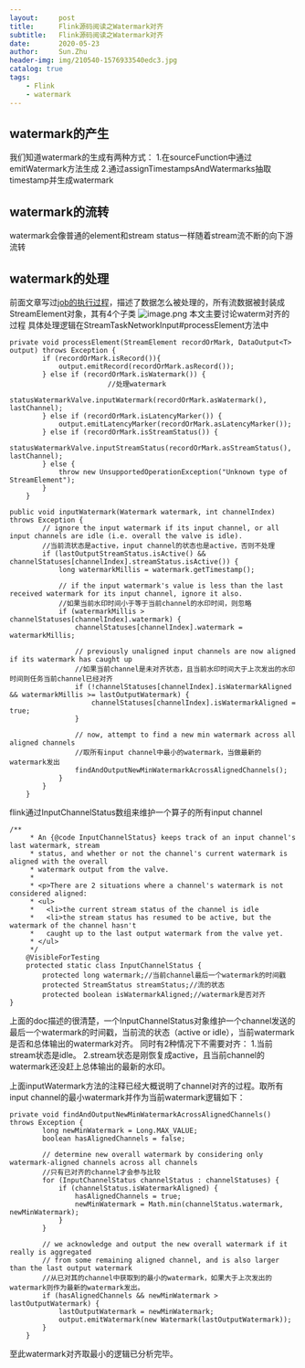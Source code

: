 ```yaml
---
layout:     post
title:      Flink源码阅读之Watermark对齐
subtitle:   Flink源码阅读之Watermark对齐
date:       2020-05-23
author:     Sun.Zhu
header-img: img/210540-1576933540edc3.jpg
catalog: true
tags:
    - Flink
    - watermark
---
```


## watermark的产生
我们知道watermark的生成有两种方式：
1.在sourceFunction中通过emitWatermark方法生成
2.通过assignTimestampsAndWatermarks抽取timestamp并生成watermark
## watermark的流转
watermark会像普通的element和stream status一样随着stream流不断的向下游流转
## watermark的处理
前面文章写过[job的执行过程](https://www.jianshu.com/p/3b9b4b01134f)，描述了数据怎么被处理的，所有流数据被封装成StreamElement对象，其有4个子类
![image.png](https://upload-images.jianshu.io/upload_images/22945753-9184c8f5cb4f7713.png?imageMogr2/auto-orient/strip%7CimageView2/2/w/1240)
本文主要讨论waterm对齐的过程
具体处理逻辑在StreamTaskNetworkInput#processElement方法中
```
private void processElement(StreamElement recordOrMark, DataOutput<T> output) throws Exception {
		if (recordOrMark.isRecord()){
			output.emitRecord(recordOrMark.asRecord());
		} else if (recordOrMark.isWatermark()) {
                        //处理watermark
			statusWatermarkValve.inputWatermark(recordOrMark.asWatermark(), lastChannel);
		} else if (recordOrMark.isLatencyMarker()) {
			output.emitLatencyMarker(recordOrMark.asLatencyMarker());
		} else if (recordOrMark.isStreamStatus()) {
			statusWatermarkValve.inputStreamStatus(recordOrMark.asStreamStatus(), lastChannel);
		} else {
			throw new UnsupportedOperationException("Unknown type of StreamElement");
		}
	}
```
```
public void inputWatermark(Watermark watermark, int channelIndex) throws Exception {
		// ignore the input watermark if its input channel, or all input channels are idle (i.e. overall the valve is idle).
        //当前流状态是active，input channel的状态也是active，否则不处理
		if (lastOutputStreamStatus.isActive() && channelStatuses[channelIndex].streamStatus.isActive()) {
			long watermarkMillis = watermark.getTimestamp();

			// if the input watermark's value is less than the last received watermark for its input channel, ignore it also.
            //如果当前水印时间小于等于当前channel的水印时间，则忽略
			if (watermarkMillis > channelStatuses[channelIndex].watermark) {
				channelStatuses[channelIndex].watermark = watermarkMillis;

				// previously unaligned input channels are now aligned if its watermark has caught up
                //如果当前channel是未对齐状态，且当前水印时间大于上次发出的水印时间则任务当前channel已经对齐
				if (!channelStatuses[channelIndex].isWatermarkAligned && watermarkMillis >= lastOutputWatermark) {
					channelStatuses[channelIndex].isWatermarkAligned = true;
				}

				// now, attempt to find a new min watermark across all aligned channels
                //取所有input channel中最小的watermark，当做最新的watermark发出  
				findAndOutputNewMinWatermarkAcrossAlignedChannels();
			}
		}
	}
```
flink通过InputChannelStatus数组来维护一个算子的所有input channel
```
/**
	 * An {@code InputChannelStatus} keeps track of an input channel's last watermark, stream
	 * status, and whether or not the channel's current watermark is aligned with the overall
	 * watermark output from the valve.
	 *
	 * <p>There are 2 situations where a channel's watermark is not considered aligned:
	 * <ul>
	 *   <li>the current stream status of the channel is idle
	 *   <li>the stream status has resumed to be active, but the watermark of the channel hasn't
	 *   caught up to the last output watermark from the valve yet.
	 * </ul>
	 */
	@VisibleForTesting
	protected static class InputChannelStatus {
		protected long watermark;//当前channel最后一个watermark的时间戳
		protected StreamStatus streamStatus;//流的状态
		protected boolean isWatermarkAligned;//watermark是否对齐
}
```
上面的doc描述的很清楚，一个InputChannelStatus对象维护一个channel发送的最后一个watermark的时间戳，当前流的状态（active or idle），当前watermark是否和总体输出的watermark对齐。
同时有2种情况下不需要对齐：
1.当前stream状态是idle。
2.stream状态是刚恢复成active，且当前channel的watermark还没赶上总体输出的最新的水印。

上面inputWatermark方法的注释已经大概说明了channel对齐的过程。取所有input channel的最小watermark并作为当前watermark逻辑如下：
```
private void findAndOutputNewMinWatermarkAcrossAlignedChannels() throws Exception {
		long newMinWatermark = Long.MAX_VALUE;
		boolean hasAlignedChannels = false;

		// determine new overall watermark by considering only watermark-aligned channels across all channels
        //只有已对齐的channel才会参与比较
		for (InputChannelStatus channelStatus : channelStatuses) {
			if (channelStatus.isWatermarkAligned) {
				hasAlignedChannels = true;
				newMinWatermark = Math.min(channelStatus.watermark, newMinWatermark);
			}
		}

		// we acknowledge and output the new overall watermark if it really is aggregated
		// from some remaining aligned channel, and is also larger than the last output watermark
        //从已对其的channel中获取到的最小的watermark，如果大于上次发出的watermark则作为最新的watermark发出。
		if (hasAlignedChannels && newMinWatermark > lastOutputWatermark) {
			lastOutputWatermark = newMinWatermark;
			output.emitWatermark(new Watermark(lastOutputWatermark));
		}
	}
```
至此watermark对齐取最小的逻辑已分析完毕。

